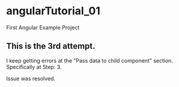 # angularTutorial_01
First Angular Example Project
## This is the 3rd attempt.
I keep getting errors at the "Pass data to child component" section.
Specifically at Step: 3.

Issue was resolved.
